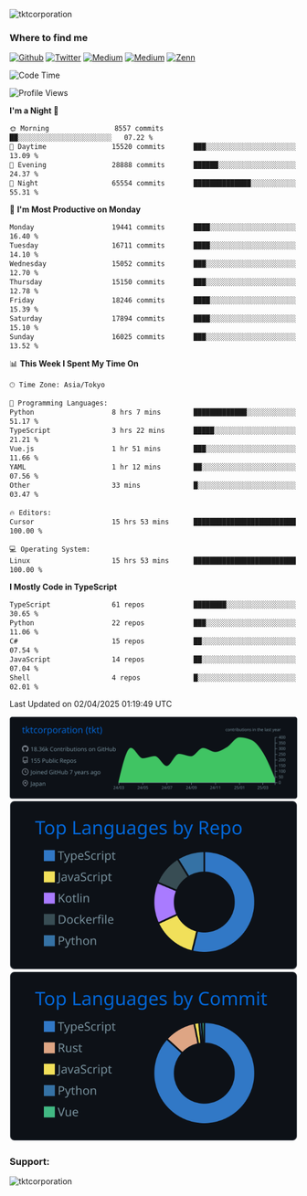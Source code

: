 <p align="left"> <img src="https://komarev.com/ghpvc/?username=tktcorporation&label=Profile%20views&color=0e75b6&style=flat" alt="tktcorporation" /> </p>

<h3>Where to find me</h3>
<p>
<a href="https://github.com/tktcorporation" target="_blank"><img alt="Github" src="https://img.shields.io/badge/GitHub-%2312100E.svg?&style=for-the-badge&logo=Github&logoColor=white" /></a>
<a href="https://twitter.com/tktcorporation" target="_blank"><img alt="Twitter" src="https://img.shields.io/badge/twitter-%231DA1F2.svg?&style=for-the-badge&logo=twitter&logoColor=white" /></a>
<a href="https://www.linkedin.com/in/tktcorporation" target="_blank"><img alt="Medium" src="https://img.shields.io/badge/linkdin-0a66c2.svg?&style=for-the-badge&logo=linkedin&logoColor=white" /></a>
<a href="https://qiita.com/tktcorporation" target="_blank"><img alt="Medium" src="https://img.shields.io/badge/qiita-55C500.svg?&style=for-the-badge&logo=qiita&logoColor=white" /></a>
<a href="https://zenn.dev/tktcorporation" target="_blank"><img alt="Zenn" src="https://img.shields.io/badge/Zenn-3EA8FF.svg?&style=for-the-badge&logo=Zenn&logoColor=white" /></a>
</p>
  
<!--START_SECTION:waka-->
![Code Time](http://img.shields.io/badge/Code%20Time-2%2C263%20hrs%2015%20mins-blue)

![Profile Views](http://img.shields.io/badge/Profile%20Views-0-blue)

**I'm a Night 🦉** 

```text
🌞 Morning                8557 commits        ██░░░░░░░░░░░░░░░░░░░░░░░   07.22 % 
🌆 Daytime                15520 commits       ███░░░░░░░░░░░░░░░░░░░░░░   13.09 % 
🌃 Evening                28888 commits       ██████░░░░░░░░░░░░░░░░░░░   24.37 % 
🌙 Night                  65554 commits       ██████████████░░░░░░░░░░░   55.31 % 
```
📅 **I'm Most Productive on Monday** 

```text
Monday                   19441 commits       ████░░░░░░░░░░░░░░░░░░░░░   16.40 % 
Tuesday                  16711 commits       ████░░░░░░░░░░░░░░░░░░░░░   14.10 % 
Wednesday                15052 commits       ███░░░░░░░░░░░░░░░░░░░░░░   12.70 % 
Thursday                 15150 commits       ███░░░░░░░░░░░░░░░░░░░░░░   12.78 % 
Friday                   18246 commits       ████░░░░░░░░░░░░░░░░░░░░░   15.39 % 
Saturday                 17894 commits       ████░░░░░░░░░░░░░░░░░░░░░   15.10 % 
Sunday                   16025 commits       ███░░░░░░░░░░░░░░░░░░░░░░   13.52 % 
```


📊 **This Week I Spent My Time On** 

```text
🕑︎ Time Zone: Asia/Tokyo

💬 Programming Languages: 
Python                   8 hrs 7 mins        █████████████░░░░░░░░░░░░   51.17 % 
TypeScript               3 hrs 22 mins       █████░░░░░░░░░░░░░░░░░░░░   21.21 % 
Vue.js                   1 hr 51 mins        ███░░░░░░░░░░░░░░░░░░░░░░   11.66 % 
YAML                     1 hr 12 mins        ██░░░░░░░░░░░░░░░░░░░░░░░   07.56 % 
Other                    33 mins             █░░░░░░░░░░░░░░░░░░░░░░░░   03.47 % 

🔥 Editors: 
Cursor                   15 hrs 53 mins      █████████████████████████   100.00 % 

💻 Operating System: 
Linux                    15 hrs 53 mins      █████████████████████████   100.00 % 
```

**I Mostly Code in TypeScript** 

```text
TypeScript               61 repos            ████████░░░░░░░░░░░░░░░░░   30.65 % 
Python                   22 repos            ███░░░░░░░░░░░░░░░░░░░░░░   11.06 % 
C#                       15 repos            ██░░░░░░░░░░░░░░░░░░░░░░░   07.54 % 
JavaScript               14 repos            ██░░░░░░░░░░░░░░░░░░░░░░░   07.04 % 
Shell                    4 repos             █░░░░░░░░░░░░░░░░░░░░░░░░   02.01 % 
```




 Last Updated on 02/04/2025 01:19:49 UTC
<!--END_SECTION:waka-->

[![](https://raw.githubusercontent.com/tktcorporation/tktcorporation/master/profile-summary-card-output/github_dark/0-profile-details.svg)](https://github.com/vn7n24fzkq/github-profile-summary-cards)
[![](https://raw.githubusercontent.com/tktcorporation/tktcorporation/master/profile-summary-card-output/github_dark/1-repos-per-language.svg)](https://github.com/vn7n24fzkq/github-profile-summary-cards) [![](https://raw.githubusercontent.com/tktcorporation/tktcorporation/master/profile-summary-card-output/github_dark/2-most-commit-language.svg)](https://github.com/vn7n24fzkq/github-profile-summary-cards)

<h3 align="left">Support:</h3>
<p><a href="https://www.buymeacoffee.com/tktcorporation"> <img align="left" src="https://cdn.buymeacoffee.com/buttons/v2/default-yellow.png" height="50" width="210" alt="tktcorporation" /></a></p><br><br>
